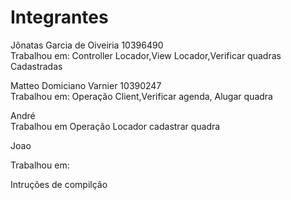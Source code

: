 <h1>Integrantes </h1>

<p>Jônatas Garcia de Oiveiria 10396490<br> 
  Trabalhou em:  Controller Locador,View Locador,Verificar quadras Cadastradas<p>
<p>Matteo Domiciano Varnier 10390247 <br>
  Trabalhou em: Operação Client,Verificar agenda, Alugar quadra <p>
<p>André  <br>
  Trabalhou em Operação Locador cadastrar quadra<p>
<p>Joao  <p>
  Trabalhou em:

<p>Intruções de compilção </p>





